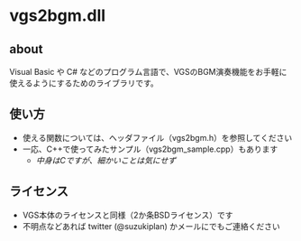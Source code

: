 # vgs2bgm.dll

## about
Visual Basic や C# などのプログラム言語で、VGSのBGM演奏機能をお手軽に使えるようにするためのライブラリです。

## 使い方
- 使える関数については、ヘッダファイル（vgs2bgm.h）を参照してください
- 一応、C++で使ってみたサンプル（vgs2bgm_sample.cpp）もあります
  - _中身はCですが、細かいことは気にせず_

## ライセンス
- VGS本体のライセンスと同様（2か条BSDライセンス）です
- 不明点などあれば twitter (@suzukiplan) かメールにでもご連絡ください

